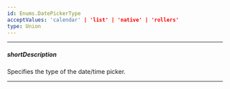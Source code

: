 ```yaml
---
id: Enums.DatePickerType
acceptValues: 'calendar' | 'list' | 'native' | 'rollers'
type: Union
---
```

---
##### shortDescription
Specifies the type of the date/time picker.

---
<!--
dxDateBoxOptions.pickerType(api-reference/10 UI Components/dxDateBox/1 Configuration/pickerType.md)(ui/date_box.d.ts)
-->